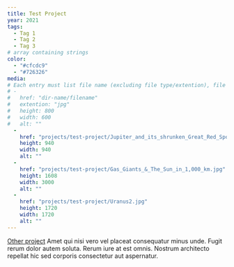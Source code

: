 ```yaml
---
title: Test Project
year: 2021
tags: 
  - Tag 1
  - Tag 2
  - Tag 3
# array containing strings
color: 
  - "#cfcdc9"
  - "#726326"
media: 
# Each entry must list file name (excluding file type/extention), file extention (eg. jpg, jpeg, png, gif), height and width, alt text (optional)
# -
#   href: "dir-name/filename"
#   extention: "jpg"
#   height: 800
#   width: 600
#   alt: ""
  -
    href: "projects/test-project/Jupiter_and_its_shrunken_Great_Red_Spot.jpg"
    height: 940
    width: 940
    alt: ""
  - 
    href: "projects/test-project/Gas_Giants_&_The_Sun_in_1,000_km.jpg"
    height: 1608
    width: 3000
    alt: ""
  - 
    href: "projects/test-project/Uranus2.jpg"
    height: 1720
    width: 1720
    alt: ""
---
```

[Other project](/projects/test-project-2/)
Amet qui nisi vero vel placeat consequatur minus unde. Fugit rerum dolor autem soluta. Rerum iure at est omnis. Nostrum architecto repellat hic sed corporis consectetur aut aspernatur.
